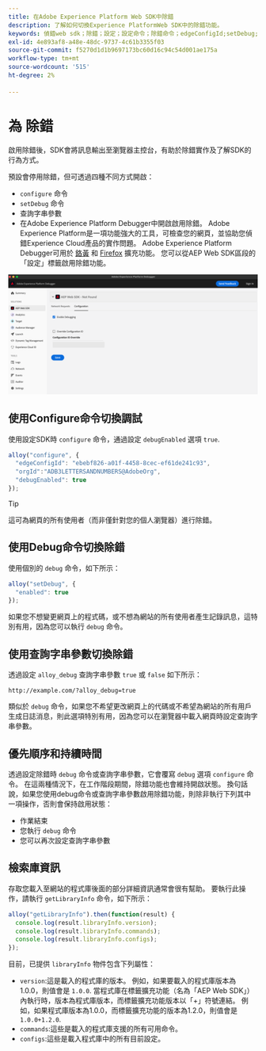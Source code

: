 ```yaml
---
title: 在Adobe Experience Platform Web SDK中除錯
description: 了解如何切換Experience PlatformWeb SDK中的除錯功能。
keywords: 偵錯web sdk；除錯；設定；設定命令；除錯命令；edgeConfigId;setDebug;debugEnabled；除錯；
exl-id: 4e893af8-a48e-48dc-9737-4c61b3355f03
source-git-commit: f5270d1d1b9697173bc60d16c94c54d001ae175a
workflow-type: tm+mt
source-wordcount: '515'
ht-degree: 2%

---
```


# 為  除錯

啟用除錯後，SDK會將訊息輸出至瀏覽器主控台，有助於除錯實作及了解SDK的行為方式。

預設會停用除錯，但可透過四種不同方式開啟：

* `configure` 命令
* `setDebug` 命令
* 查詢字串參數
* 在Adobe Experience Platform Debugger中開啟啟用除錯。 Adobe Experience Platform是一項功能強大的工具，可檢查您的網頁，並協助您偵錯Experience Cloud產品的實作問題。 Adobe Experience Platform Debugger可用於 [鉻黃](https://chrome.google.com/webstore/detail/adobe-experience-platform/bfnnokhpnncpkdmbokanobigaccjkpob) 和 [Firefox](https://addons.mozilla.org/zh-TW/firefox/addon/adobe-experience-platform-dbg/) 擴充功能。 您可以從AEP Web SDK區段的「設定」標籤啟用除錯功能。

![](../assets/enable-debugging.png)

## 使用Configure命令切換調試

使用設定SDK時 `configure` 命令，通過設定 `debugEnabled` 選項 `true`.

```javascript
alloy("configure", {
  "edgeConfigId": "ebebf826-a01f-4458-8cec-ef61de241c93",
  "orgId":"ADB3LETTERSANDNUMBERS@AdobeOrg",
  "debugEnabled": true
});
```

>[!TIP]
>
>這可為網頁的所有使用者（而非僅針對您的個人瀏覽器）進行除錯。

## 使用Debug命令切換除錯

使用個別的 `debug` 命令，如下所示：

```javascript
alloy("setDebug", {
  "enabled": true
});
```

如果您不想變更網頁上的程式碼，或不想為網站的所有使用者產生記錄訊息，這特別有用，因為您可以執行 `debug` 命令。

## 使用查詢字串參數切換除錯

透過設定 `alloy_debug` 查詢字串參數 `true` 或 `false` 如下所示：

```HTTP
http://example.com/?alloy_debug=true
```

類似於 `debug` 命令，如果您不希望更改網頁上的代碼或不希望為網站的所有用戶生成日誌消息，則此選項特別有用，因為您可以在瀏覽器中載入網頁時設定查詢字串參數。

## 優先順序和持續時間

透過設定除錯時 `debug` 命令或查詢字串參數，它會覆寫 `debug` 選項 `configure` 命令。 在這兩種情況下，在工作階段期間，除錯功能也會維持開啟狀態。 換句話說，如果您使用debug命令或查詢字串參數啟用除錯功能，則除非執行下列其中一項操作，否則會保持啟用狀態：

* 作業結束
* 您執行 `debug` 命令
* 您可以再次設定查詢字串參數

## 檢索庫資訊

存取您載入至網站的程式庫後面的部分詳細資訊通常會很有幫助。 要執行此操作，請執行 `getLibraryInfo` 命令，如下所示：

```js
alloy("getLibraryInfo").then(function(result) {
  console.log(result.libraryInfo.version);
  console.log(result.libraryInfo.commands);
  console.log(result.libraryInfo.configs);
});
```

目前，已提供 `libraryInfo` 物件包含下列屬性：

* `version`:這是載入的程式庫的版本。 例如，如果要載入的程式庫版本為1.0.0，則值會是 `1.0.0`. 當程式庫在標籤擴充功能（名為「AEP Web SDK」）內執行時，版本為程式庫版本，而標籤擴充功能版本以「+」符號連結。 例如，如果程式庫版本為1.0.0，而標籤擴充功能的版本為1.2.0，則值會是 `1.0.0+1.2.0`.
* `commands`:這些是載入的程式庫支援的所有可用命令。
* `configs`:這些是載入程式庫中的所有目前設定。
